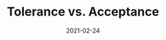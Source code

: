 ---
title: "Tolerance vs. Acceptance"
url: ""
notebrief: "How tolerance is preached but should not be endorsed"
categories: [""]
color: "#f2f279"
image: "cover.png"
thumb: "cover.png"
showLiveContent: false
date: "2021-02-24"
imageauthor: "Andre Da Loba"
---